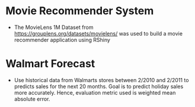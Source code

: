 

# Movie Recommender System
- The MovieLens 1M Dataset from https://grouplens.org/datasets/movielens/ was used to build a movie recommender application using RShiny
# Walmart Forecast
- Use historical data from Walmarts stores between 2/2010 and 2/2011 to predicts sales for the next 20 months. Goal is to predict holiday sales more accurately. Hence, evaluation metric used is weighted mean absolute error.


